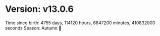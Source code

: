 # Version: v13.0.6
Time since birth: 4755 days, 114120 hours, 6847200 minutes, 410832000 seconds
Season: Autumn 🍁
